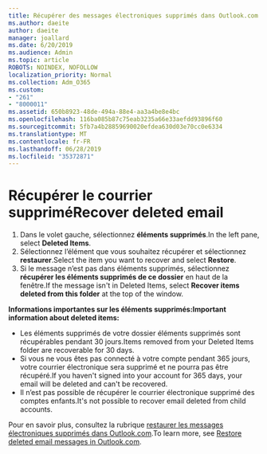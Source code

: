 ```yaml
---
title: Récupérer des messages électroniques supprimés dans Outlook.com
ms.author: daeite
author: daeite
manager: joallard
ms.date: 6/20/2019
ms.audience: Admin
ms.topic: article
ROBOTS: NOINDEX, NOFOLLOW
localization_priority: Normal
ms.collection: Adm_O365
ms.custom:
- "261"
- "8000011"
ms.assetid: 650b8923-48de-494a-88e4-aa3a4be8e4bc
ms.openlocfilehash: 116ba085b87c75eab3235a66e33aefdd93896f60
ms.sourcegitcommit: 5fb7a4b28859690020efdea630d03e70cc0e6334
ms.translationtype: MT
ms.contentlocale: fr-FR
ms.lasthandoff: 06/28/2019
ms.locfileid: "35372871"
---
```

# <a name="recover-deleted-email"></a><span data-ttu-id="b2b31-102">Récupérer le courrier supprimé</span><span class="sxs-lookup"><span data-stu-id="b2b31-102">Recover deleted email</span></span>

1. <span data-ttu-id="b2b31-103">Dans le volet gauche, sélectionnez **éléments supprimés**.</span><span class="sxs-lookup"><span data-stu-id="b2b31-103">In the left pane, select **Deleted Items**.</span></span>
2. <span data-ttu-id="b2b31-104">Sélectionnez l’élément que vous souhaitez récupérer et sélectionnez **restaurer**.</span><span class="sxs-lookup"><span data-stu-id="b2b31-104">Select the item you want to recover and select **Restore**.</span></span>
3. <span data-ttu-id="b2b31-105">Si le message n’est pas dans éléments supprimés, sélectionnez **récupérer les éléments supprimés de ce dossier** en haut de la fenêtre.</span><span class="sxs-lookup"><span data-stu-id="b2b31-105">If the message isn't in Deleted Items, select **Recover items deleted from this folder** at the top of the window.</span></span>

 <span data-ttu-id="b2b31-106">**Informations importantes sur les éléments supprimés:**</span><span class="sxs-lookup"><span data-stu-id="b2b31-106">**Important information about deleted items:**</span></span>
  
- <span data-ttu-id="b2b31-107">Les éléments supprimés de votre dossier éléments supprimés sont récupérables pendant 30 jours.</span><span class="sxs-lookup"><span data-stu-id="b2b31-107">Items removed from your Deleted Items folder are recoverable for 30 days.</span></span>
- <span data-ttu-id="b2b31-108">Si vous ne vous êtes pas connecté à votre compte pendant 365 jours, votre courrier électronique sera supprimé et ne pourra pas être récupéré.</span><span class="sxs-lookup"><span data-stu-id="b2b31-108">If you haven't signed into your account for 365 days, your email will be deleted and can't be recovered.</span></span>
- <span data-ttu-id="b2b31-109">Il n’est pas possible de récupérer le courrier électronique supprimé des comptes enfants.</span><span class="sxs-lookup"><span data-stu-id="b2b31-109">It's not possible to recover email deleted from child accounts.</span></span>

<span data-ttu-id="b2b31-110">Pour en savoir plus, consultez la rubrique [restaurer les messages électroniques supprimés dans Outlook.com](https://support.office.com/article/cf06ab1b-ae0b-418c-a4d9-4e895f83ed50?wt.mc_id=Office_Outlook_com_Alchemy).</span><span class="sxs-lookup"><span data-stu-id="b2b31-110">To learn more, see [Restore deleted email messages in Outlook.com](https://support.office.com/article/cf06ab1b-ae0b-418c-a4d9-4e895f83ed50?wt.mc_id=Office_Outlook_com_Alchemy).</span></span>